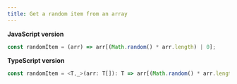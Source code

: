 ```yaml
---
title: Get a random item from an array
---
```


**JavaScript version**

```js
const randomItem = (arr) => arr[(Math.random() * arr.length) | 0];
```

**TypeScript version**

```js
const randomItem = <T,_>(arr: T[]): T => arr[(Math.random() * arr.length) | 0];
```
